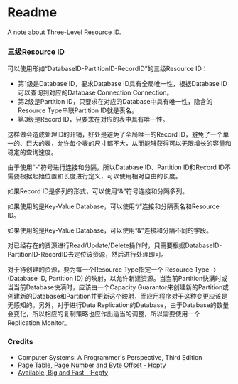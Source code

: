 # Readme
A note about Three-Level Resource ID.

### 三级Resource ID

可以使用形如“DatabaseID-PartitionID-RecordID”的三级Resource ID：
- 第1级是Database ID，要求Database ID具有全局唯一性，根据Database ID可以查询到对应的Database Connection Connection。
- 第2级是Partition ID，只要求在对应的Database中具有唯一性，隐含的Resource Type串联Partition ID就是表名。
- 第3级是Record ID，只要求在对应的表中具有唯一性。

这样做会造成处理ID的开销，好处是避免了全局唯一的Record ID，避免了一个单一的、巨大的表，允许每个表的尺寸都不大，从而能够获得可以无限增长的容量和稳定的查询速度。

由于使用“-”符号进行连接和分隔，所以Database ID、Partition ID和Record ID不需要根据起始位置和长度进行定义，可以使用相对自由的长度。

如果Record ID是多列的形式，可以使用“&”符号连接和分隔多列。

如果使用的是Key-Value Database，可以使用“/”连接和分隔表名和Resource ID。

如果使用的是Key-Value Database，可以使用“&”连接和分隔不同的字段。

对已经存在的资源进行Read/Update/Delete操作时，只需要根据DatabaseID-PartitionID-RecordID去定位该资源，然后进行处理即可。

对于待创建的资源，要为每一个Resource Type指定一个 Resource Type -> (Database ID, Partition ID) 的映射，以允许新建资源。当当前Partition快满时或当当前Database快满时，应该由一个Capacity Guarantor来创建新的Partition或创建新的Database和Partition并更新这个映射，而应用程序对于这种变更应该是无感知的。另外，对于进行Data Replication的Database，由于Database的数量会变化，所以相应的复制策略也应作出适当的调整，所以需要使用一个Replication Monitor。

### Credits
- Computer Systems: A Programmer's Perspective, Third Edition
- [Page Table, Page Number and Byte Offset - Hcpty](https://github.com/hcpty/page-table-page-number-and-byte-offset)
- [Available, Big and Fast - Hcpty](https://github.com/hcpty/available-big-and-fast)

